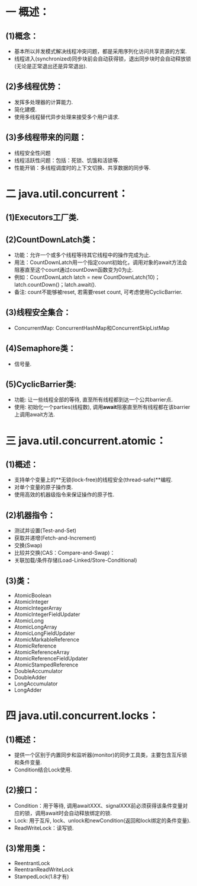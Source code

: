 # 一 概述： 
## (1)概念：
- 基本所以并发模式解决线程冲突问题，都是采用序列化访问共享资源的方案.
- 线程进入(synchronized)同步块前会自动获得锁，退出同步块时会自动释放锁(无论是正常退出还是异常退出).

## (2)多线程优势：
- 发挥多处理器的计算能力.
- 简化建模.
- 使用多线程替代异步处理来接受多个用户请求.

## (3)多线程带来的问题：
- 线程安全性问题
- 线程活跃性问题：包括：死锁、饥饿和活锁等.
- 性能开销：多线程调度时的上下文切换、共享数据的同步等.

# 二 java.util.concurrent： 
## (1)Executors工厂类.

## (2)CountDownLatch类：
- 功能：允许一个或多个线程等待其它线程中的操作完成为止.
- 用法：CountDownLatch用一个指定count初始化，调用对象的await方法会阻塞直至这个count通过countDown函数变为0为止.
- 例如：CountDownLatch latch = new CountDownLatch(10)；latch.countDown()；latch.await().
- 备注: count不能够被reset, 若需要reset count, 可考虑使用CyclicBarrier.

## (3)线程安全集合：
- ConcurrentMap: ConcurrentHashMap和ConcurrentSkipListMap

## (4)Semaphore类：
- 信号量.

## (5)CyclicBarrier类:
- 功能: 让一些线程全部的等待, 直至所有线程都到达一个公共barrier点.
- 使用: 初始化一个parties(线程数), 调用**await**阻塞直至所有线程都在该barrier上调用await方法.

# 三 java.util.concurrent.atomic：
## (1)概述：
- 支持单个变量上的**无锁(lock-free)的线程安全(thread-safe)**编程.
- 对单个变量的原子操作类.
- 使用高效的机器级指令来保证操作的原子性.

## (2)机器指令：
- 测试并设置(Test-and-Set)
- 获取并递增(Fetch-and-Increment)
- 交换(Swap)
- 比较并交换(CAS：Compare-and-Swap)：
- 关联加载/条件存储(Load-Linked/Store-Conditional)

## (3)类： 
- AtomicBoolean
- AtomicInteger
- AtomicIntegerArray
- AtomicIntegerFieldUpdater
- AtomicLong
- AtomicLongArray
- AtomicLongFieldUpdater
- AtomicMarkableReference
- AtomicReference
- AtomicReferenceArray
- AtomicReferenceFieldUpdater
- AtomicStampedReference
- DoubleAccumulator
- DoubleAdder
- LongAccumulator
- LongAdder

# 四 java.util.concurrent.locks： 
## (1)概述：
- 提供一个区别于内置同步和监听器(monitor)的同步工具类，主要包含互斥锁和条件变量.
- Condition结合Lock使用.

## (2)接口：
- Condition：用于等待, 调用awaitXXX、signalXXX前必须获得该条件变量对应的锁，调用await时会自动释放绑定的锁.
- Lock: 用于互斥, lock、unlock和newCondition(返回和lock绑定的条件变量).
- ReadWriteLock：读写锁.

## (3)常用类：
- ReentrantLock
- ReentranReadWriteLock
- StampedLock(1.8才有)